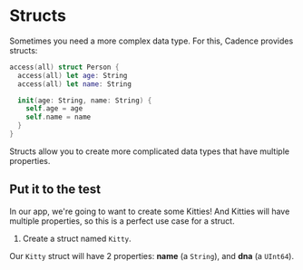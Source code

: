 # Structs

Sometimes you need a more complex data type. For this, Cadence provides structs:

```swift
access(all) struct Person {
  access(all) let age: String
  access(all) let name: String

  init(age: String, name: String) {
    self.age = age
    self.name = name
  }
}
```

Structs allow you to create more complicated data types that have multiple properties.

## Put it to the test

In our app, we're going to want to create some Kitties! And Kitties will have multiple properties, so this is a perfect use case for a struct.

1. Create a struct named `Kitty`.

Our `Kitty` struct will have 2 properties: **name** (a `String`), and **dna** (a `UInt64`).
